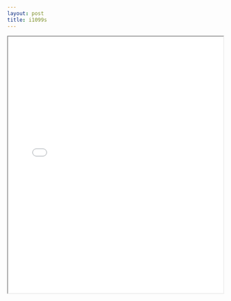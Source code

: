 ```yaml
---
layout: post
title: i1099s
---
```


<div class="pdf-container">
<iframe src="/ea/assets/pdfs/pubs.n.ins/i1099s.pdf" height="600" width="100%" allowFullScreen="true"></iframe>
</div>

